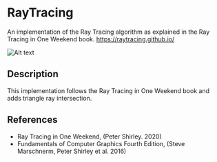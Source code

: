 # RayTracing
An implementation of the Ray Tracing algorithm as explained in the Ray Tracing in One Weekend book.
https://raytracing.github.io/

![Alt text](/triangle_demo.png?raw=true "Triangle Demo")

## Description
This implementation follows the Ray Tracing in One Weekend book and adds triangle ray intersection.

## References
<ul>
<li>Ray Tracing in One Weekend, (Peter Shirley. 2020)</li>
<li>Fundamentals of Computer Graphics Fourth Edition, (Steve Marschnerm, Peter Shirley et al. 2016)</li>
</ul>

